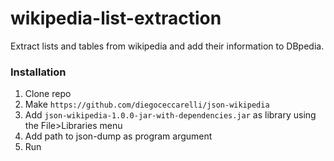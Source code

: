 wikipedia-list-extraction
===================

Extract lists and tables from wikipedia and add their information to DBpedia.

### Installation 

1. Clone repo
2. Make `https://github.com/diegoceccarelli/json-wikipedia`
3. Add `json-wikipedia-1.0.0-jar-with-dependencies.jar` as library using the File>Libraries menu
4. Add path to json-dump as program argument
5. Run

